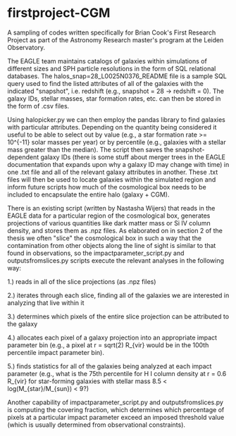 # firstproject-CGM
A sampling of codes written specifically for Brian Cook's First Research Project as part of the Astronomy Research master's program at the Leiden Observatory.

The EAGLE team maintains catalogs of galaxies within simulations of different sizes and SPH particle resolutions in the form of SQL relational databases. The halos_snap=28_L0025N0376_README file is a sample SQL query used to find the listed attributes of all of the galaxies with the indicated "snapshot", i.e. redshift (e.g., snapshot = 28 -> redshift = 0). The galaxy IDs, stellar masses, star formation rates, etc. can then be stored in the form of .csv files.

Using halopicker.py we can then employ the pandas library to find galaxies with particular attributes. Depending on the quantity being considered it useful to be able to select out by value (e.g., a star formation rate >= 10^{-11} solar masses per year) or by percentile (e.g., galaxies with a stellar mass greater than the median). The script then saves the snapshot-dependent galaxy IDs (there is some stuff about merger trees in the EAGLE documentation that expands upon why a galaxy ID may change with time) in one .txt file and all of the relevant galaxy attributes in another. These .txt files will then be used to locate galaxies within the simulated region and inform future scripts how much of the cosmological box needs to be included to encapsulate the entire halo (galaxy + CGM).

There is an existing script (written by Nastasha Wijers) that reads in the EAGLE data for a particular region of the cosmological box, generates projections of various quantities like dark matter mass or Si IV column density, and stores them as .npz files. As elaborated on in section 2 of the thesis we often "slice" the cosmological box in such a way that the contamination from other objects along the line of sight is similar to that found in observations, so the impactparameter_script.py and outputsfromslices.py scripts execute the relevant analyses in the following way:

1.) reads in all of the slice projections (as .npz files)

2.) iterates through each slice, finding all of the galaxies we are interested in analyzing that live within it

3.) determines which pixels of the entire slice projection can be attributed to the galaxy

4.) allocates each pixel of a galaxy projection into an appropriate impact parameter bin (e.g., a pixel at r = sqrt(2) R_{vir} would be in the 100th percentile impact parameter bin).

5.) finds statistics for all of the galaxies being analyzed at each impact parameter (e.g., what is the 75th percentile for H I       column density at r = 0.6 R_{vir} for star-forming galaxies with stellar mass 8.5 < log(M_{star}/M_{sun}) < 9?)

Another capability of impactparameter_script.py and outputsfromslices.py is computing the covering fraction, which determines which percentage of pixels at a particular impact parameter exceed an imposed threshold value (which is usually determined from observational constraints).
